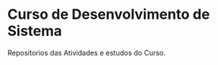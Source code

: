 <h1>
  Curso de Desenvolvimento de Sistema
</h1>

<p>
  Repositorios das Atividades e estudos do Curso.
</p>

